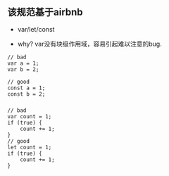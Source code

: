 ###### 

## 该规范基于airbnb

* var/let/const

* why? var没有块级作用域，容易引起难以注意的bug.

```
// bad
var a = 1;
var b = 2;

// good
const a = 1;
const b = 2;
```

### 

```
// bad
var count = 1;
if (true) {
    count += 1;
}
// good
let count = 1;
if (true) {
    count += 1;
}
```



